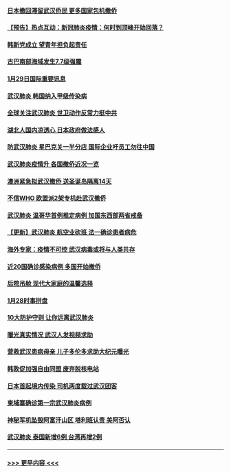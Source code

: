 #### [日本撤回滞留武汉侨民 更多国家包机撤侨](../pages/prog202/a102763860.md?t=01300422) 
#### [【预告】热点互动：新冠肺炎疫情：何时到顶峰开始回落？](../pages/prog202/a102763814.md?t=01300422) 
#### [韩新党成立 望青年担负起责任](../pages/prog202/a102763805.md?t=01300422) 
#### [古巴南部海域发生7.7级强震](../pages/prog202/a102763640.md?t=01300422) 
#### [1月29日国际重要讯息](../pages/prog202/a102763616.md?t=01300422) 
#### [武汉肺炎 韩国纳入甲级传染病](../pages/prog202/a102763570.md?t=01300422) 
#### [全球关注武汉肺炎 世卫动作反常力挺中共](../pages/prog202/a102763537.md?t=01300422) 
#### [湖北人国内凉透心 日本政府做法感人](../pages/prog202/a102763483.md?t=01300422) 
#### [防武汉肺炎 星巴克关一半分店 国际企业吁员工勿往中国](../pages/prog202/a102763361.md?t=01300422) 
#### [武汉肺炎疫情升 各国撤侨近况一览](../pages/prog202/a102763487.md?t=01300422) 
#### [澳洲紧急拟武汉撤侨 送圣诞岛隔离14天](../pages/prog202/a102763474.md?t=01300422) 
#### [不信WHO 欧盟派2架专机赴武汉撤侨](../pages/prog202/a102763402.md?t=01300422) 
#### [武汉肺炎 温哥华首例推定病例 加国东西部两省戒备](../pages/prog202/a102763381.md?t=01300422) 
#### [【更新】武汉肺炎 航空业砍班 法一确诊患者病危](../pages/prog202/a102758911.md?t=01300422) 
#### [海外专家：疫情不可控 武汉病毒或将与人类共存](../pages/prog202/a102763237.md?t=01300422) 
#### [近20国确诊感染病例 多国开始撤侨](../pages/prog202/a102763020.md?t=01300422) 
#### [后院吊舱 现代大家庭的温馨选择](../pages/prog202/a102763229.md?t=01300422) 
#### [1月28时事拼盘](../pages/prog202/a102763181.md?t=01300422) 
#### [10大防护守则 让你远离武汉肺炎](../pages/prog202/a102763170.md?t=01300422) 
#### [曝光真实情况 武汉人发视频求助](../pages/prog202/a102763038.md?t=01300422) 
#### [营救武汉患病母亲 儿子多伦多求助大纪元曝光](../pages/prog202/a102763011.md?t=01300422) 
#### [韩敦促加强自由同盟 废弃脱核电站](../pages/prog202/a102762970.md?t=01300422) 
#### [日本首起境内传染 司机两度载过武汉团客](../pages/prog202/a102762841.md?t=01300422) 
#### [柬埔寨确诊第一宗武汉肺炎病例](../pages/prog202/a102762839.md?t=01300422) 
#### [神秘军机坠毁阿富汗山区 塔利班认责 美阿否认](../pages/prog202/a102762735.md?t=01300422) 
#### [武汉肺炎 泰国新增6例 台湾再增2例](../pages/prog202/a102762716.md?t=01300422) 

----
#### [ >>> 更早内容 <<< ](../indexes/prog202-earlier.md)
